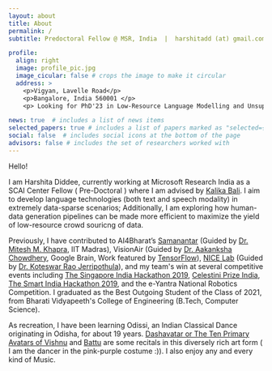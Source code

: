 ```yaml
---
layout: about
title: About
permalink: /
subtitle: Predoctoral Fellow @ MSR, India  |  harshitadd (at) gmail.com

profile:
  align: right
  image: profile_pic.jpg
  image_cicular: false # crops the image to make it circular
  address: >
    <p>Vigyan, Lavelle Road</p>
    <p>Bangalore, India 560001 </p>
    <p> Looking for PhD'23 in Low-Resource Language Modelling and Unsupervised Data Quality Estimation</p>

news: true  # includes a list of news items
selected_papers: true # includes a list of papers marked as "selected={true}"
social: false  # includes social icons at the bottom of the page
advisors: false # includes the set of researchers worked with
---
```


Hello!

I am Harshita Diddee, currently working at Microsoft Research India as a SCAI Center Fellow ( Pre-Doctoral ) where I am advised by [Kalika Bali](https://www.microsoft.com/en-us/research/people/kalikab/). I aim to develop language technologies (both text and speech modality) in extremely data-sparse scenarios; Additionally, I am exploring how human-data generation pipelines can be made more efficient to maximize the yield of low-resource crowd souricng of data. 
 
Previously, I have contributed to AI4Bharat’s [Samanantar](https://arxiv.org/abs/2104.05596) (Guided by [Dr. Mitesh M. Khapra](https://www.cse.iitm.ac.in/~miteshk/), IIT Madras), VisionAir (Guided by [Dr. Aakanksha Chowdhery](https://research.google/people/105776/), Google Brain, Work featured by [TensorFlow](https://blog.tensorflow.org/2020/02/visionair-using-federated-learning-to-estimate-airquality-tensorflow-api-java.html)), [NICE Lab](https://sites.google.com/site/koteswarraojerripothula/neatai-servolab?authuser=0) (Guided by [Dr. Koteswar Rao Jerripothula](https://sites.google.com/site/koteswarraojerripothula/home?authuser=0)), and my team's win at several competitive events including [The Singapore India Hackathon 2019](https://mic.gov.in/assets/si2019/si2019winnerteams.html), [Celestini Prize India](https://www.indiatoday.in/education-today/news/story/delhi-college-students-win-prestigious-marconi-awards-for-apps-on-women-safety-and-checking-air-pollution-1611854-2019-10-22), [The Smart India Hackathon 2019](https://www.aicte-india.org/Initiatives/smart-india-hackathon), and the e-Yantra National Robotics Competition. I graduated as the Best Outgoing Student of the Class of 2021, from Bharati Vidyapeeth's College of Engineering (B.Tech, Computer Science).

As recreation, I have been learning Odissi, an Indian Classical Dance originating in Odisha, for about 19 years. [Dashavatar or The Ten Primary Avatars of Vishnu](https://www.youtube.com/watch?v=ZbV-Zkr7J5M&list=PLtiP2QZNNEeqmAWEsj4Y-N-D3sYh5BnAa&t=163s) and [Battu](https://youtu.be/icBmrUi6XCI?list=PLtiP2QZNNEeqmAWEsj4Y-N-D3sYh5BnAa&t=129) are some recitals in this diversely rich art form ( I am the dancer in the pink-purple costume :)). I also enjoy any and every kind of Music. 
